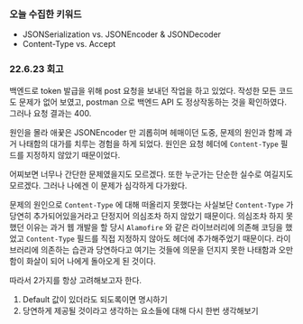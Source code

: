 ### 오늘 수집한 키워드

- JSONSerialization vs. JSONEncoder & JSONDecoder
- Content-Type vs. Accept

### 22.6.23 회고

백엔드로 token 발급을 위해 post 요청을 보내던 작업을 하고 있었다.
작성한 모든 코드도 문제가 없어 보였고, postman 으로 백엔드 API 도 정상작동하는 것을 확인하였다.
그러나 요청 결과는 400.

원인을 몰라 애꿎은 JSONEncoder 만 괴롭히며 헤매이던 도중, 문제의 원인과 함께 과거 나태함의 대가를 치루는 경험을 하게 되었다.
원인은 요청 헤더에 `Content-Type` 필드를 지정하지 않았기 때문이었다.

어찌보면 너무나 간단한 문제였을지도 모르겠다. 또한 누군가는 단순한 실수로 여길지도 모르겠다.
그러나 나에겐 이 문제가 심각하게 다가왔다.

문제의 원인으로 `Content-Type` 에 대해 떠올리지 못했다는 사실보단 `Content-Type` 가 당연히 추가되어있을거라고 단정지어 의심조차 하지 않았기 때문이다.
의심조차 하지 못했던 이유는 과거 웹 개발을 할 당시 `Alamofire` 와 같은 라이브러리에 의존해 코딩을 했었고 `Content-Type` 필드를 직접 지정하지 않아도 헤더에 추가해주었기 때문이다.
라이브러리에 의존하는 습관과 당연하다고 여기는 것들에 의문을 던지지 못한 나태함과 오만함이 화살이 되어 나에게 돌아오게 된 것이다.

따라서 2가지를 항상 고려해보고자 한다.

1. Default 값이 있더라도 되도록이면 명시하기
2. 당연하게 제공될 것이라고 생각하는 요소들에 대해 다시 한번 생각해보기
